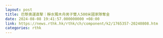 ```yaml
---
layout: post
title: 巴黎奧運直擊｜靜水獨木舟男子雙人500米國家隊奪金
date: 2024-08-08 19:41:57.000000000 +08:00
link: https://news.rthk.hk/rthk/ch/component/k2/1765357-20240808.htm
categories: rthk
---
```



